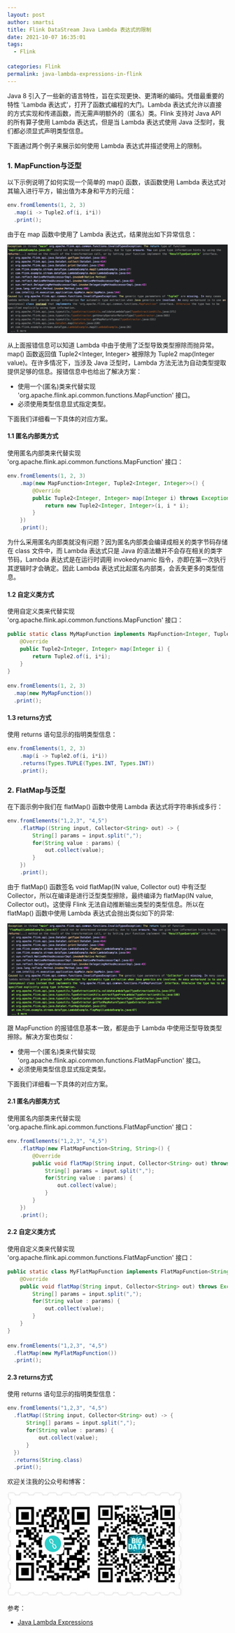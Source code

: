```yaml
---
layout: post
author: smartsi
title: Flink DataStream Java Lambda 表达式的限制
date: 2021-10-07 16:35:01
tags:
  - Flink

categories: Flink
permalink: java-lambda-expressions-in-flink
---
```


Java 8 引入了一些新的语言特性，旨在实现更快、更清晰的编码。凭借最重要的特性 'Lambda 表达式'，打开了函数式编程的大门。Lambda 表达式允许以直接的方式实现和传递函数，而无需声明额外的（匿名）类。Flink 支持对 Java API 的所有算子使用 Lambda 表达式，但是当 Lambda 表达式使用 Java 泛型时，我们都必须显式声明类型信息。

下面通过两个例子来展示如何使用 Lambda 表达式并描述使用上的限制。

### 1. MapFunction与泛型

以下示例说明了如何实现一个简单的 map() 函数，该函数使用 Lambda 表达式对其输入进行平方，输出值为本身和平方的元组：
```java
env.fromElements(1, 2, 3)
  .map(i -> Tuple2.of(i, i*i))
  .print();
```
由于在 map 函数中使用了 Lambda 表达式，结果抛出如下异常信息：

![](https://github.com/sjf0115/ImageBucket/blob/main/Flink/java-lambda-expressions-in-flink-1.png?raw=true)

从上面报错信息可以知道 Lambda 中由于使用了泛型导致类型擦除而抛异常。map() 函数返回值 Tuple2<Integer, Integer> 被擦除为 Tuple2 map(Integer value)。在许多情况下，当涉及 Java 泛型时，Lambda 方法无法为自动类型提取提供足够的信息。报错信息中也给出了解决方案：
- 使用一个(匿名)类来代替实现 'org.apache.flink.api.common.functions.MapFunction' 接口。
- 必须使用类型信息显式指定类型。

下面我们详细看一下具体的对应方案。

#### 1.1 匿名内部类方式

使用匿名内部类来代替实现 'org.apache.flink.api.common.functions.MapFunction' 接口：
```java
env.fromElements(1, 2, 3)
    .map(new MapFunction<Integer, Tuple2<Integer, Integer>>() {
        @Override
        public Tuple2<Integer, Integer> map(Integer i) throws Exception {
            return new Tuple2<Integer, Integer>(i, i * i);
        }
    })
    .print();
```
为什么采用匿名内部类就没有问题？因为匿名内部类会编译成相关的类字节码存储在 class 文件中，而 Lambda 表达式只是 Java 的语法糖并不会存在相关的类字节码，Lambda 表达式是在运行时调用 invokedynamic 指令，亦即在第一次执行其逻辑时才会确定。因此 Lambda 表达式比起匿名内部类，会丢失更多的类型信息。

#### 1.2 自定义类方式

使用自定义类来代替实现 'org.apache.flink.api.common.functions.MapFunction' 接口：
```java
public static class MyMapFunction implements MapFunction<Integer, Tuple2<Integer, Integer>> {
    @Override
    public Tuple2<Integer, Integer> map(Integer i) {
        return Tuple2.of(i, i*i);
    }
}

env.fromElements(1, 2, 3)
  .map(new MyMapFunction())
  .print();
```
#### 1.3 returns方式

使用 returns 语句显示的指明类型信息：
```java
env.fromElements(1, 2, 3)
    .map(i -> Tuple2.of(i, i*i))
    .returns(Types.TUPLE(Types.INT, Types.INT))
    .print();
```

### 2. FlatMap与泛型

在下面示例中我们在 flatMap() 函数中使用 Lambda 表达式将字符串拆成多行：
```java
env.fromElements("1,2,3", "4,5")
    .flatMap((String input, Collector<String> out) -> {
        String[] params = input.split(",");
        for(String value : params) {
            out.collect(value);
        }
    })
    .print();
```
由于 flatMap() 函数签名 void flatMap(IN value, Collector<OUT> out) 中有泛型 Collector<OUT>，所以在编译是进行泛型类型擦除，最终编译为 flatMap(IN value, Collector out)。这使得 Flink 无法自动推断输出类型的类型信息。所以在 flatMap() 函数中使用 Lambda 表达式会抛出类似如下的异常:

![](https://github.com/sjf0115/ImageBucket/blob/main/Flink/java-lambda-expressions-in-flink-2.png?raw=true)

跟 MapFunction 的报错信息基本一致，都是由于 Lambda 中使用泛型导致类型擦除。解决方案也类似：
- 使用一个(匿名)类来代替实现 'org.apache.flink.api.common.functions.FlatMapFunction' 接口。
- 必须使用类型信息显式指定类型。

下面我们详细看一下具体的对应方案。

#### 2.1 匿名内部类方式

使用匿名内部类来代替实现 'org.apache.flink.api.common.functions.FlatMapFunction' 接口：
```java
env.fromElements("1,2,3", "4,5")
    .flatMap(new FlatMapFunction<String, String>() {
        @Override
        public void flatMap(String input, Collector<String> out) throws Exception {
            String[] params = input.split(",");
            for(String value : params) {
                out.collect(value);
            }
        }
    })
    .print();
```

#### 2.2 自定义类方式

使用自定义类来代替实现 'org.apache.flink.api.common.functions.FlatMapFunction' 接口：
```java
public static class MyFlatMapFunction implements FlatMapFunction<String, String> {
    @Override
    public void flatMap(String input, Collector<String> out) throws Exception {
        String[] params = input.split(",");
        for(String value : params) {
            out.collect(value);
        }
    }
}

env.fromElements("1,2,3", "4,5")
  .flatMap(new MyFlatMapFunction())
  .print();
```

#### 2.3 returns方式

使用 returns 语句显示的指明类型信息：
```java
env.fromElements("1,2,3", "4,5")
  .flatMap((String input, Collector<String> out) -> {
      String[] params = input.split(",");
      for(String value : params) {
          out.collect(value);
      }
  })
  .returns(String.class)
  .print();
```

欢迎关注我的公众号和博客：

![](https://github.com/sjf0115/ImageBucket/blob/main/Other/smartsi.jpg?raw=true)

参考：
- [Java Lambda Expressions ](https://ci.apache.org/projects/flink/flink-docs-release-1.14/docs/dev/datastream/java_lambdas/)
